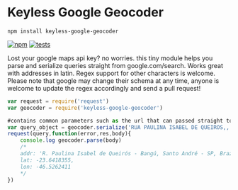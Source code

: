 # Keyless Google Geocoder
`npm install keyless-google-geocoder`


[![npm][npm]][npm-url]
[![tests][tests]][tests-url]


Lost your google maps api key? no worries. this tiny module helps you parse and serialize queries straight from google.com/search. Works great with addresses in latin. Regex support for other characters is welcome. Please note that google may change their schema at any time, anyone is welcome to update the regex accordingly and send a pull request!


```javascript
var request = require('request')
var geocoder = require('keyless-google-geocoder')

#contains common parameters such as the url that can passed straight to the request module.
var query_object = geocoder.serialize('RUA PAULINA ISABEL DE QUEIROS,, BANGU, SANTO ANDRE, 09210260, br')
request(query,function(error,res,body){
	console.log geocoder.parse(body)
	/*
	addr: 'R. Paulina Isabel de Queirós - Bangú, Santo André - SP, Brazil',
	lat: -23.6418355,
	lon: -46.5262411
	*/	
})
```

[tests]: https://img.shields.io/travis/webpack/webpack/master.svg
[tests-url]: https://travis-ci.org/webpack/webpack

[npm]: https://img.shields.io/npm/v/webpack.svg
[npm-url]: https://npmjs.com/package/webpack